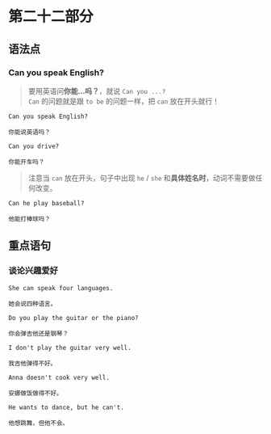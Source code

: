# 第二十二部分

## 语法点

### Can you speak English?

> 要用英语问**你能...吗？**，就说 `Can you ...?`  
> `Can` 的问题就是跟 `to be` 的问题一样，把 `can` 放在开头就行！

```text
Can you speak English?

你能说英语吗？
```

```text
Can you drive?

你能开车吗？
```

> 注意当 `can` 放在开头，句子中出现 `he` / `she` 和**具体姓名时**，动词不需要做任何改变。

```text
Can he play baseball?

他能打棒球吗？
```

## 重点语句

### 谈论兴趣爱好

```text
She can speak four languages.

她会说四种语言。
```

```text
Do you play the guitar or the piano?

你会弹吉他还是钢琴？
```

```text
I don't play the guitar very well.

我吉他弹得不好。
```

```text
Anna doesn't cook very well.

安娜做饭做得不好。
```

```text
He wants to dance, but he can't.

他想跳舞，但他不会。
```

